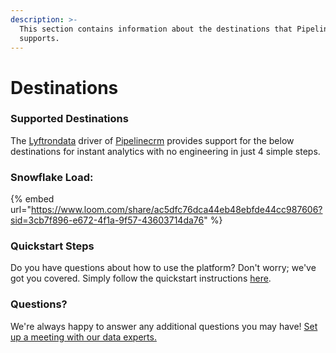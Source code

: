 ```yaml
---
description: >-
  This section contains information about the destinations that Pipelinecrm
  supports.
---
```


# Destinations

### Supported Destinations

The [Lyftrondata](https://www.lyftrondata.com/) driver of [Pipelinecrm](None/) provides support for the below destinations for instant analytics with no engineering in just 4 simple steps.

### Snowflake Load:

{% embed url="https://www.loom.com/share/ac5dfc76dca44eb48ebfde44cc987606?sid=3cb7f896-e672-4f1a-9f57-43603714da76" %}

### Quickstart Steps

Do you have questions about how to use the platform? Don't worry; we've got you covered. Simply follow the quickstart instructions [here](./).

### Questions? <a href="#questions" id="questions"></a>

We're always happy to answer any additional questions you may have! [Set up a meeting with our data experts.](https://www.lyftrondata.com/book-a-meeting/)
